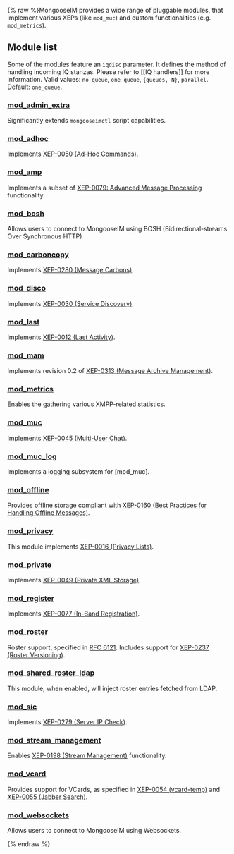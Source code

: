{% raw %}MongooseIM provides a wide range of pluggable modules, that implement various XEPs (like `mod_muc`) and custom functionalities (e.g. `mod_metrics`).

## Module list
Some of the modules feature an `iqdisc` parameter. It defines the method of handling incoming IQ stanzas. Please refer to [[IQ handlers]] for more information. Valid values: `no_queue`, `one_queue`, `{queues, N}`, `parallel`. Default: `one_queue`.

### [mod_admin_extra](../mod_admin_extra.md)
Significantly extends `mongooseimctl` script capabilities. 

### [mod_adhoc](../mod_adhoc.md)
Implements [XEP-0050 (Ad-Hoc Commands)](http://xmpp.org/extensions/xep-0050.html). 

### [mod_amp](../mod_amp.md)
Implements a subset of [XEP-0079: Advanced Message Processing](http://xmpp.org/extensions/xep-0079.html) functionality.

### [mod_bosh](../mod_bosh.md)
Allows users to connect to MongooseIM using BOSH (Bidirectional-streams Over Synchronous HTTP)

### [mod_carboncopy](../mod_carboncopy.md)
Implements [XEP-0280 (Message Carbons)](http://xmpp.org/extensions/xep-0280.html).

### [mod_disco](../mod_disco.md)
Implements [XEP-0030 (Service Discovery)](http://xmpp.org/extensions/xep-0030.html).

### [mod_last](../mod_last.md)
Implements [XEP-0012 (Last Activity)](http://xmpp.org/extensions/xep-0012.html). 

### [mod_mam](../mod_mam.md)
Implements revision 0.2 of [XEP-0313 (Message Archive Management)](http://xmpp.org/extensions/attic/xep-0313-0.2.html). 

### [mod_metrics](../mod_metrics.md)
Enables the gathering various XMPP-related statistics.

### [mod_muc](../mod_muc.md)
Implements [XEP-0045 (Multi-User Chat)](http://xmpp.org/extensions/xep-0045.html). 

### [mod_muc_log](../mod_muc_log.md)
Implements a logging subsystem for [mod_muc].

### [mod_offline](../mod_offline.md)
Provides offline storage compliant with [XEP-0160 (Best Practices for Handling Offline Messages)](http://xmpp.org/extensions/xep-0160.html).

### [mod_privacy](../mod_privacy.md)
This module implements [XEP-0016 (Privacy Lists)](http://xmpp.org/extensions/xep-0016.html).

### [mod_private](../mod_private.md)
Implements [XEP-0049 (Private XML Storage)](http://xmpp.org/extensions/xep-0049.html)

### [mod_register](../mod_register.md)
Implements [XEP-0077 (In-Band Registration)](http://xmpp.org/extensions/xep-0077.html).

### [mod_roster](../mod_roster.md)
Roster support, specified in [RFC 6121](http://xmpp.org/rfcs/rfc6121.html). Includes support for [XEP-0237 (Roster Versioning)](http://xmpp.org/extensions/xep-0237.html).

### [mod_shared_roster_ldap](../mod_shared_roster_ldap.md)
This module, when enabled, will inject roster entries fetched from LDAP. 

### [mod_sic](../mod_sic.md)
Implements [XEP-0279 (Server IP Check)](http://xmpp.org/extensions/xep-0279.html).

### [mod_stream_management](../mod_stream_management.md)
Enables [XEP-0198 (Stream Management)](http://xmpp.org/extensions/xep-0198.html) functionality. 

### [mod_vcard](../mod_vcard.md)
Provides support for VCards, as specified in [XEP-0054 (vcard-temp)](http://xmpp.org/extensions/xep-0054.html) and [XEP-0055 (Jabber Search)](http://xmpp.org/extensions/xep-0055.html).

### [mod_websockets](../mod_websockets.md)
Allows users to connect to MongooseIM using Websockets.

{% endraw %}
